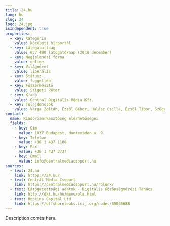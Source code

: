 ```yaml
---
title: 24.hu
lang: hu
slug: 24
logo: 24.jpg
isIndependent: true
properties:
  - key: Kategória
    value: közéleti hírportál
  - key: Látogatottság
    value: 637 480 látogató/nap (2018 december)
  - key: Megjelenési forma
    value: online
  - key: Világnézet
    value: liberális
  - key: Státusz
    value: független
  - key: Főszerkesztő
    value: Szigeti Péter
  - key: Kiadó
    value: Central Digitális Média Kft.
  - key: Tulajdonosok
    value: Varga Zoltán, Ézsöl Gábor, Halász Csilla, Ézsöl Tibor, Szügyi Gergely Ádám, Ménesi Dóra Ilona
contact:
  name: Kiadó/Szerkesztőség elérhetőségei
  fields:
    - key: Cím
      value: 1037 Budapest, Montevideo u. 9.
    - key: Telefon
      value: +36 1 437 1100
    - key: Fax
      value: +36 1 437 3737
    - key: Email
      value: info@centralmediacsoport.hu
sources:
  - text: 24.hu
    link: https://24.hu/
  - text: Centrál Média Csoport
    link: https://centralmediacsoport.hu/rolunk/
  - text: Látogatottsági adatok - Digitális Közönségmérési Tanács
    link: http://dkt.hu/hu/menu/ola.html
  - text: Hopkins Capital Ltd.
    link: https://offshoreleaks.icij.org/nodes/55066688
---
```


Description comes here.